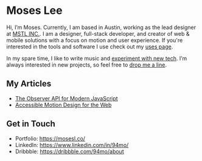 # Moses Lee

Hi, I’m Moses. Currently, I am based in Austin, working as the lead designer at [MSTL INC.](https://www.linkedin.com/company/mstl/about/). I am a designer, full-stack developer, and creator of web & mobile solutions with a focus on motion and user experience. If you're interested in the tools and software I use check out my [uses page](https://mosesl.co/uses/).

In my spare time, I like to write music and [experiment with new tech](https://github.com/94mo). I’m always interested in new projects, so feel free to [drop me a line](https://mosesl.co/contact).

## My Articles
- [The Observer API for Modern JavaScript](https://mosesl.co/articles/observer-api-for-modern-javascript)
- [Accessible Motion Design for the Web](https://mosesl.co/articles/accessible-motion-design-for-the-web)

## Get in Touch
- Portfolio: https://mosesl.co/
- LinkedIn: https://www.linkedin.com/in/94mo/
- Dribbble: https://dribbble.com/94mo/about
